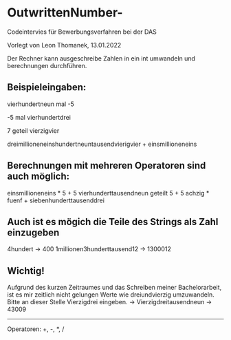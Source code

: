 # OutwrittenNumber-

Codeintervies für Bewerbungsverfahren bei der DAS

Vorlegt von Leon Thomanek, 13.01.2022

Der Rechner kann ausgeschreibe Zahlen in ein int umwandeln und berechnungen durchführen.

## Beispieleingaben:
vierhundertneun mal -5 

-5 mal vierhundertdrei

7 geteil vierzigvier

dreimillioneneinshundertneuntausendvierigvier + einsmillioneneins

## Berechnungen mit mehreren Operatoren sind auch möglich:
einsmillioneneins * 5 + 5
vierhunderttausendneun geteilt 5 + 5
achzig * fuenf + siebenhunderttausenddrei

## Auch ist es mögich die Teile des Strings als Zahl einzugeben
4hundert -> 400
1millionen3hunderttausend12 -> 1300012


## Wichtig! 
Aufgrund des kurzen Zeitraumes und das Schreiben meiner Bachelorarbeit, ist es mir zeitlich 
nicht gelungen Werte wie dreiundvierzig umzuwandeln. Bitte an dieser Stelle Vierzigdrei eingeben. 
-> Vierzigdreitausendneun -> 43009


--------------
Operatoren: +, -, *, /
